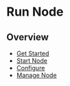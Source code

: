 # Run Node

## Overview

- [Get Started](./get-started)
- [Start Node](./get-started)
- [Configure](./configure)
- [Manage Node](./manage-node)
